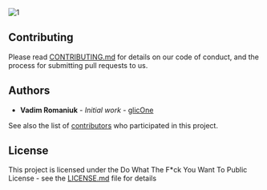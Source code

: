 ![1](https://i.imgur.com/veQg2Vx.png)

## Contributing

Please read [CONTRIBUTING.md](CONTRIBUTING.md) for details on our code of conduct, and the process for submitting pull requests to us.

## Authors

* **Vadim Romaniuk** - *Initial work* - [glicOne](https://github.com/RomaniukVadim)

See also the list of [contributors](https://github.com/RomaniukVadim/ytmp3_bot/contributors) who participated in this project.

## License

This project is licensed under the Do What The F*ck You Want To Public License - see the [LICENSE.md](LICENSE.md) file for details
